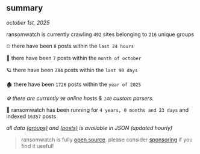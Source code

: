 
## summary
_october 1st, 2025_

ransomwatch is currently crawling `492` sites belonging to `216` unique groups

⏲ there have been `8` posts within the `last 24 hours`

🦈 there have been `7` posts within the `month of october`

🪐 there have been `284` posts within the `last 90 days`

🏚 there have been `1726` posts within the `year of 2025`

_⚙️ there are currently `98` online hosts & `140` custom parsers._

🦕 ransomwatch has been running for `4 years, 0 months and 23 days` and indexed `16357` posts

_all data  [(groups)](http://ransomwhat.telemetry.ltd/groups) and [(posts)](http://ransomwhat.telemetry.ltd/posts) is available in JSON (updated hourly)_

> ransomwatch is fully [open source](https://github.com/joshhighet/ransomwatch#ransomwatch--). please consider [sponsoring](https://github.com/sponsors/joshhighet) if you find it useful!
